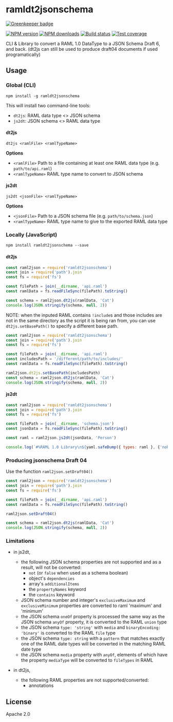 # ramldt2jsonschema

[![Greenkeeper badge](https://badges.greenkeeper.io/raml-org/ramldt2jsonschema.svg)](https://greenkeeper.io/)

[![NPM version][npm-image]][npm-url]
[![NPM downloads][downloads-image]][downloads-url]
[![Build status][travis-image]][travis-url]
[![Test coverage][coveralls-image]][coveralls-url]

CLI & Library to convert a RAML 1.0 DataType to a JSON Schema Draft 6, and back. (dt2js can still be used to produce draft04 documents if used programatically)

## Usage

### Global (CLI)

```
npm install -g ramldt2jsonschema
```

This will install two command-line tools:
- `dt2js`: RAML data type <> JSON schema
- `js2dt`: JSON schema <> RAML data type

#### dt2js

```
dt2js <ramlFile> <ramlTypeName>
```

**Options**

* `<ramlFile>` Path to a file containing at least one RAML data type (e.g. `path/to/api.raml`)
* `<ramlTypeName>` RAML type name to convert to JSON schema

#### js2dt

```
js2dt <jsonFile> <ramlTypeName>
```

**Options**

* `<jsonFile>` Path to a JSON schema file (e.g. `path/to/schema.json`)
* `<ramlTypeName>` RAML type name to give to the exported RAML data type

### Locally (JavaScript)

```
npm install ramldt2jsonschema --save
```

#### dt2js

```js
const raml2json = require('ramldt2jsonschema')
const join = require('path').join
const fs = require('fs')

const filePath = join(__dirname, 'api.raml')
const ramlData = fs.readFileSync(filePath).toString()

const schema = raml2json.dt2js(ramlData, 'Cat')
console.log(JSON.stringify(schema, null, 2))
```

NOTE: when the inputed RAML contains `!include`s and those includes are not in the same directory as the script it is being ran from, you can use `dt2js.setBasePath()` to specify a different base path.

```js
const raml2json = require('ramldt2jsonschema')
const join = require('path').join
const fs = require('fs')

const filePath = join(__dirname, 'api.raml')
const includesPath = '/different/path/to/includes/'
const ramlData = fs.readFileSync(filePath).toString()

raml2json.dt2js.setBasePath(includesPath)
const schema = raml2json.dt2js(ramlData, 'Cat')
console.log(JSON.stringify(schema, null, 2))
```

#### js2dt

```js
const raml2json = require('ramldt2jsonschema')
const join = require('path').join
const fs = require('fs')

const filePath = join(__dirname, 'schema.json')
const jsonData = fs.readFileSync(filePath).toString()

const raml = raml2json.js2dt(jsonData, 'Person')

console.log(`#%RAML 1.0 Library\n${yaml.safeDump({ types: raml }, {'noRefs': true})}`)
```

### Producing jsonschema Draft 04
Use the function `raml2json.setDraft04()`

```js
const raml2json = require('ramldt2jsonschema')
const join = require('path').join
const fs = require('fs')

const filePath = join(__dirname, 'api.raml')
const ramlData = fs.readFileSync(filePath).toString()

raml2json.setDraft04()

const schema = raml2json.dt2js(ramlData, 'Cat')
console.log(JSON.stringify(schema, null, 2))
```



### Limitations

- in js2dt,
  - the following JSON schema properties are not supported and as a result, will not be converted:
    - `not` (or `false` when used as a schema boolean)
    - object's `dependencies`
    - array's `additionalItems`
    - the `propertyNames` keyword
    - the `contains` keyword
  - JSON schema number and integer's `exclusiveMaximum` and `exclusiveMinimum` properties are converted to raml 'maximum' and 'minimum'
  - the JSON schema `oneOf` property is processed the same way as the JSON schema `anyOf` property, it is converted to the RAML `union` type
  - the JSON schema `type: 'string'` with `media` and `binaryEncoding: 'binary'` is converted to the RAML `file` type
  - the JSON schema `type: string` with a `pattern` that matches exactly one of the RAML date types will be converted in the matching RAML date type
  - the JSON schema `media` property with `anyOf`, elements of which have the property `mediaType` will be converted to `fileTypes` in RAML

- in dt2js,
  - the following RAML properties are not supported/converted:
    - annotations

## License

Apache 2.0

[npm-image]: https://img.shields.io/npm/v/ramldt2jsonschema.svg?style=flat
[npm-url]: https://npmjs.org/package/ramldt2jsonschema
[downloads-image]: https://img.shields.io/npm/dm/ramldt2jsonschema.svg?style=flat
[downloads-url]: https://npmjs.org/package/ramldt2jsonschema
[travis-image]: https://img.shields.io/travis/raml-org/ramldt2jsonschema.svg?style=flat
[travis-url]: https://travis-ci.org/raml-org/ramldt2jsonschema
[coveralls-image]: https://img.shields.io/coveralls/raml-org/ramldt2jsonschema.svg?style=flat
[coveralls-url]: https://coveralls.io/r/raml-org/ramldt2jsonschema?branch=master
